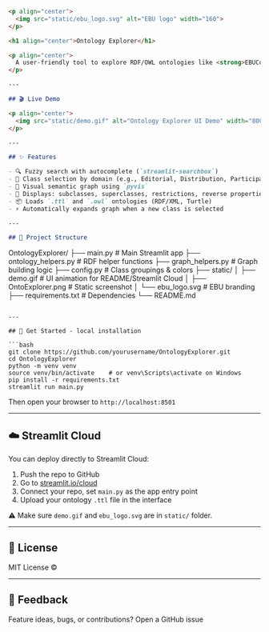 ```markdown
<p align="center">
  <img src="static/ebu_logo.svg" alt="EBU logo" width="160">
</p>

<h1 align="center">Ontology Explorer</h1>

<p align="center">
  A user-friendly tool to explore RDF/OWL ontologies like <strong>EBUCorePlus</strong> using fuzzy search, semantic graph visualization, and domain-aware class navigation.
</p>

---

## 🎬 Live Demo

<p align="center">
  <img src="static/demo.gif" alt="Ontology Explorer UI Demo" width="800">
</p>

---

## ✨ Features

- 🔍 Fuzzy search with autocomplete (`streamlit-searchbox`)
- 🧭 Class selection by domain (e.g., Editorial, Distribution, Participation…)
- 🧱 Visual semantic graph using `pyvis`
- 🔗 Displays: subclasses, superclasses, restrictions, reverse properties
- 📦 Loads `.ttl` and `.owl` ontologies (RDF/XML, Turtle)
- ⚡ Automatically expands graph when a new class is selected

---

## 📁 Project Structure

```

OntologyExplorer/
├── main.py                   # Main Streamlit app
├── ontology\_helpers.py      # RDF helper functions
├── graph\_helpers.py         # Graph building logic
├── config.py                 # Class groupings & colors
├── static/
│   ├── demo.gif              # UI animation for README/Streamlit Cloud
│   ├── OntoExplorer.png      # Static screenshot
│   └── ebu\_logo.svg         # EBU branding
├── requirements.txt          # Dependencies
└── README.md

````

---

## 🚀 Get Started - local installation 

```bash
git clone https://github.com/yourusername/OntologyExplorer.git
cd OntologyExplorer
python -m venv venv
source venv/bin/activate    # or venv\Scripts\activate on Windows
pip install -r requirements.txt
streamlit run main.py
````

Then open your browser to `http://localhost:8501`

---

## ☁️ Streamlit Cloud

You can deploy directly to Streamlit Cloud:

1. Push the repo to GitHub
2. Go to [streamlit.io/cloud](https://streamlit.io/cloud)
3. Connect your repo, set `main.py` as the app entry point
4. Upload your ontology `.ttl` file in the interface

⚠️ Make sure `demo.gif` and `ebu_logo.svg` are in `static/` folder.


---

## 📄 License

MIT License © 

---

## 💬 Feedback

Feature ideas, bugs, or contributions? Open a GitHub issue

